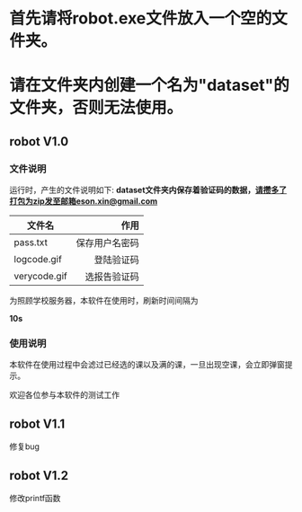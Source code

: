 # 首先请将robot.exe文件放入一个空的文件夹。
# 请在文件夹内创建一个名为"dataset"的文件夹，否则无法使用。

## robot V1.0 
### 文件说明
运行时，产生的文件说明如下:
**dataset文件夹内保存着验证码的数据，请攒多了打包为zip发至邮箱eson.xin@gmail.com**

| 文件名        | 作用   |  
| --------   | -----:  | 
| pass.txt     | 保存用户名密码 | 
| logcode.gif        |   登陆验证码   |
| verycode.gif        |    选报告验证码   | 

为照顾学校服务器，本软件在使用时，刷新时间间隔为

**10s** 
### 使用说明
本软件在使用过程中会滤过已经选的课以及满的课，一旦出现空课，会立即弹窗提示。

欢迎各位参与本软件的测试工作
## robot V1.1 
修复bug
## robot V1.2
修改printf函数